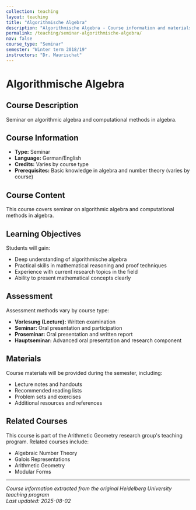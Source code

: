 ```yaml
---
collection: teaching
layout: teaching
title: "Algorithmische Algebra"
description: "Algorithmische Algebra - Course information and materials."
permalink: /teaching/seminar-algorithmische-algebra/
nav: false
course_type: "Seminar"
semester: "Winter term 2018/19"
instructors: "Dr. Maurischat"
---
```


# Algorithmische Algebra

## Course Description 

Seminar on algorithmic algebra and computational methods in algebra.

## Course Information 

- **Type:** Seminar
- **Language:** German/English
- **Credits:** Varies by course type
- **Prerequisites:** Basic knowledge in algebra and number theory (varies by course)

## Course Content 

This course covers seminar on algorithmic algebra and computational methods in algebra.

## Learning Objectives 

Students will gain:
- Deep understanding of algorithmische algebra
- Practical skills in mathematical reasoning and proof techniques
- Experience with current research topics in the field
- Ability to present mathematical concepts clearly

## Assessment 

Assessment methods vary by course type:
- **Vorlesung (Lecture):** Written examination
- **Seminar:** Oral presentation and participation
- **Proseminar:** Oral presentation and written report
- **Hauptseminar:** Advanced oral presentation and research component

## Materials 

Course materials will be provided during the semester, including:
- Lecture notes and handouts
- Recommended reading lists
- Problem sets and exercises
- Additional resources and references

## Related Courses 

This course is part of the Arithmetic Geometry research group's teaching program. Related courses include:
- Algebraic Number Theory
- Galois Representations
- Arithmetic Geometry
- Modular Forms

---

*Course information extracted from the original Heidelberg University teaching program*  
*Last updated: 2025-08-02*
